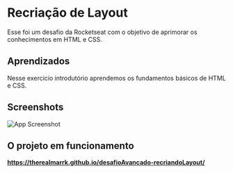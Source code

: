 
# Recriação de Layout

Esse foi um desafio da Rocketseat com o objetivo de aprimorar os conhecimentos em HTML e CSS.




## Aprendizados

Nesse exercicío introdutório aprendemos os fundamentos básicos de HTML e CSS.
## Screenshots

![App Screenshot](https://github.com/TheRealMarrk/desafioAvancado-recriandoLayout/blob/main/images/toreadme/Captura%20de%20Tela%202022-11-22%20às%2021.23.15.png)


## O projeto em funcionamento

**https://therealmarrk.github.io/desafioAvancado-recriandoLayout/**